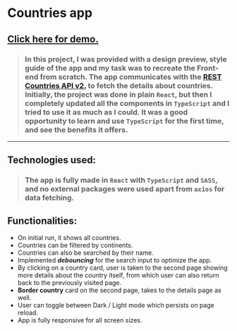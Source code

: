# **Countries app**

## [Click here for demo.](https://dragan0107.github.io/countries-app)

> ### In this project, I was provided with a design preview, style guide of the app and my task was to recreate the Front-end from scratch. The app communicates with the [REST Countries API v2.](https://restcountries.com/) to fetch the details about countries. Initially, the project was done in plain **`React`**, but then I completely updated all the components in **`TypeScript`** and I tried to use it as much as I could. It was a good opportunity to learn and use **`TypeScript`** for the first time, and see the benefits it offers.

---

## Technologies used:

> ### The app is fully made in **`React`** with **`TypeScript`** and **`SASS`**, and no external packages were used apart from **`axios`** for data fetching.

## Functionalities:

- On initial run, it shows all countries.
- Countries can be filtered by continents.
- Countries can also be searched by their name.
- Implemented **_debouncing_** for the search input to optimize the app.
- By clicking on a country card, user is taken to the second page showing more details about the country itself, from which user can also return back to the previously visited page.
- **Border country** card on the second page, takes to the details page as well.
- User can toggle between Dark / Light mode which persists on page reload.
- App is fully responsive for all screen sizes.
